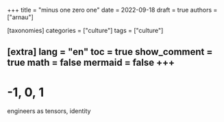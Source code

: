 
+++
title = "minus one zero one"
date = 2022-09-18
draft = true
authors = ["arnau"]

[taxonomies]
categories = ["culture"]
tags = ["culture"]

[extra]
lang = "en"
toc = true
show_comment = true
math = false
mermaid = false
+++
---

# -1, 0, 1

engineers as tensors, identity